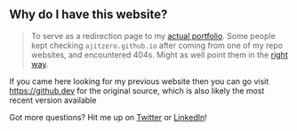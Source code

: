 ## Why do I have this website?

> To serve as a redirection page to my [actual portfolio](https://ajitpanigrahi.com). Some people kept checking `ajitzero.github.io` after coming from one of my repo websites, and encountered 404s. Might as well point them in the [right way](https://www.youtube.com/watch?v=dQw4w9WgXcQ).

If you came here looking for my previous website then you can go visit https://github.dev for the original source, which is also likely the most recent version available

Got more questions? Hit me up on [Twitter](https://twitter.com/ajitzero) or [LinkedIn](https://linkedin.com/in/ajitzero)!

